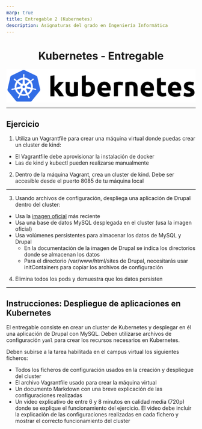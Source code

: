 ```yaml
---
marp: true
title: Entregable 2 (Kubernetes)
description: Asignaturas del grado en Ingeniería Informática 
---
```


<!-- size: 16:9 -->
<!-- theme: default -->

<!-- paginate: false -->
<!-- headingDivider: 1 -->

<style>
h1 {
  text-align: center;
}
img[alt~="center"] {
  display: block;
  margin: 0 auto;
}
</style>

# Kubernetes - Entregable

![width:480 center](img/Kubernetes_logo.svg)

---

## Ejercicio

1. Utiliza un Vagrantfile para crear una máquina virtual donde puedas crear un cluster de kind:
- El Vagrantfile debe aprovisionar la instalación de docker
- Las de kind y kubectl pueden realizarse manualmente

2. Dentro de la máquina Vagrant, crea un cluster de kind. Debe ser accesible desde el puerto 8085 de tu máquina local

---

3. Usando archivos de configuración, despliega una aplicación de Drupal dentro del cluster:
- Usa la [imagen oficial](https://hub.docker.com/_/drupal) más reciente
- Usa una base de datos MySQL desplegada en el cluster (usa la imagen oficial)
- Usa volúmenes persistentes para almacenar los datos de MySQL y Drupal
  - En la documentación de la imagen de Drupal se indica los directorios donde se almacenan los datos
  - Para el directorio /var/www/html/sites de Drupal, necesitarás usar initContainers para copiar los archivos de configuración

4. Elimina todos los pods y demuestra que los datos persisten

---

## Instrucciones: Despliegue de aplicaciones en Kubernetes

El entregable consiste en crear un cluster de Kubernetes y desplegar en él una aplicación de Drupal con MySQL. Deben utilizarse archivos de configuración `yaml` para crear los recursos necesarios en Kubernetes.

Deben subirse a la tarea habilitada en el campus virtual los siguientes ficheros:
- Todos los ficheros de configuración usados en la creación y despliegue del cluster
- El archivo Vagrantfile usado para crear la máquina virtual
- Un documento Markdown con una breve explicación de las configuraciones realizadas
- Un video explicativo de entre 6 y 8 minutos en calidad media (720p) donde se explique el funcionamiento del ejercicio. El video debe incluir la explicación de las configuraciones realizadas en cada fichero y mostrar el correcto funcionamiento del cluster
